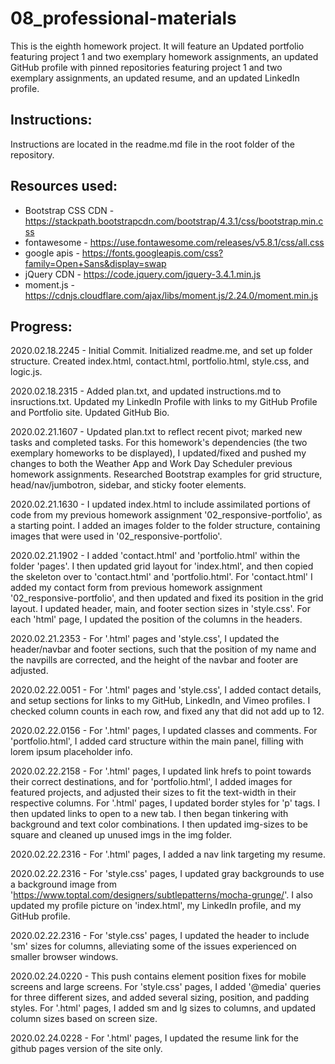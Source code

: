 # 08_professional-materials
This is the eighth homework project. It will feature an Updated portfolio featuring project 1 and two exemplary homework assignments, an updated GitHub profile with pinned repositories featuring project 1 and two exemplary assignments, an updated resume, and an updated LinkedIn profile.

Instructions:
------------
Instructions are located in the readme.md file in the root folder of the repository.


Resources used:
------------
- Bootstrap CSS CDN - https://stackpath.bootstrapcdn.com/bootstrap/4.3.1/css/bootstrap.min.css
- fontawesome       - https://use.fontawesome.com/releases/v5.8.1/css/all.css
- google apis       - https://fonts.googleapis.com/css?family=Open+Sans&display=swap
- jQuery CDN        - https://code.jquery.com/jquery-3.4.1.min.js
- moment.js	    - https://cdnjs.cloudflare.com/ajax/libs/moment.js/2.24.0/moment.min.js

Progress:
------------
2020.02.18.2245 - Initial Commit.  Initialized readme.me, and set up folder structure.  Created index.html, contact.html, portfolio.html, style.css, and logic.js.

2020.02.18.2315 - Added plan.txt, and updated instructions.md to insructions.txt.  Updated my LinkedIn Profile with links to my GitHub Profile and Portfolio site.  Updated GitHub Bio. 

2020.02.21.1607 - Updated plan.txt to reflect recent pivot; marked new tasks and completed tasks.  For this homework's dependencies (the two exemplary homeworks to be displayed), I updated/fixed and pushed my changes to both the Weather App and Work Day Scheduler previous homework assignments.  Researched Bootstrap examples for grid structure, head/nav/jumbotron, sidebar, and sticky footer elements.

2020.02.21.1630 - I updated index.html to include assimilated portions of code from my previous homework assignment '02_responsive-portfolio', as a starting point.  I added an images folder to the folder structure, containing images that were used in '02_responsive-portfolio'. 

2020.02.21.1902 - I added 'contact.html' and 'portfolio.html' within the folder 'pages'.  I then updated grid layout for 'index.html', and then copied the skeleton over to 'contact.html' and 'portfolio.html'.  For 'contact.html' I added my contact form from previous homework assignment '02_responsive-portfolio', and then updated and fixed its position in the grid layout.  I updated header, main, and footer section sizes in 'style.css'. For each 'html' page, I updated the position of the columns in the headers.

2020.02.21.2353 - For '.html' pages and 'style.css', I updated the header/navbar and footer sections, such that the position of my name and the navpills are corrected, and the height of the navbar and footer are adjusted.

2020.02.22.0051 - For '.html' pages and 'style.css', I added contact details, and setup sections for links to my GitHub, LinkedIn, and Vimeo profiles.  I checked column counts in each row, and fixed any that did not add up to 12.

2020.02.22.0156 - For '.html' pages, I updated classes and comments.  For 'portfolio.html', I added card structure within the main panel, filling with lorem ipsum placeholder info.

2020.02.22.2158 - For '.html' pages, I updated link hrefs to point towards their correct destinations, and for 'portfolio.html', I added images for featured projects, and adjusted their sizes to fit the text-width in their respective columns.  For '.html' pages, I updated border styles for 'p' tags.  I then updated links to open to a new tab.  I then began tinkering with background and text color combinations.  I then updated img-sizes to be square and cleaned up unused imgs in the img folder. 

2020.02.22.2316 - For '.html' pages, I added a nav link targeting my resume.

2020.02.22.2316 - For 'style.css' pages, I updated gray backgrounds to use a background image from 'https://www.toptal.com/designers/subtlepatterns/mocha-grunge/'.  I also updated my profile picture on 'index.html', my LinkedIn profile, and my GitHub profile.

2020.02.22.2316 - For 'style.css' pages, I updated the header to include 'sm' sizes for columns, alleviating some of the issues experienced on smaller browser windows.

2020.02.24.0220 - This push contains element position fixes for mobile screens and large screens.  For 'style.css' pages, I added '@media' queries for three different sizes, and added several sizing, position, and padding styles.  For '.html' pages, I added sm and lg sizes to columns, and updated column sizes based on screen size.

2020.02.24.0228 - For '.html' pages, I updated the resume link for the github pages version of the site only.